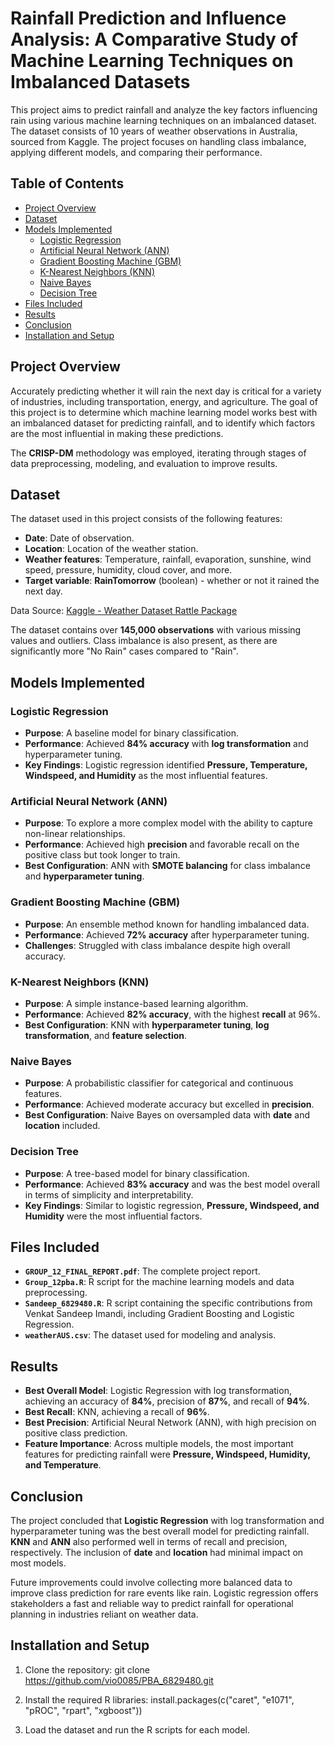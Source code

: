 # Rainfall Prediction and Influence Analysis: A Comparative Study of Machine Learning Techniques on Imbalanced Datasets

This project aims to predict rainfall and analyze the key factors influencing rain using various machine learning techniques on an imbalanced dataset. The dataset consists of 10 years of weather observations in Australia, sourced from Kaggle. The project focuses on handling class imbalance, applying different models, and comparing their performance.

## Table of Contents
- [Project Overview](#project-overview)
- [Dataset](#dataset)
- [Models Implemented](#models-implemented)
  - [Logistic Regression](#logistic-regression)
  - [Artificial Neural Network (ANN)](#artificial-neural-network-ann)
  - [Gradient Boosting Machine (GBM)](#gradient-boosting-machine-gbm)
  - [K-Nearest Neighbors (KNN)](#k-nearest-neighbors-knn)
  - [Naive Bayes](#naive-bayes)
  - [Decision Tree](#decision-tree)
- [Files Included](#files-included)
- [Results](#results)
- [Conclusion](#conclusion)
- [Installation and Setup](#installation-and-setup)

## Project Overview

Accurately predicting whether it will rain the next day is critical for a variety of industries, including transportation, energy, and agriculture. The goal of this project is to determine which machine learning model works best with an imbalanced dataset for predicting rainfall, and to identify which factors are the most influential in making these predictions.

The **CRISP-DM** methodology was employed, iterating through stages of data preprocessing, modeling, and evaluation to improve results.

## Dataset

The dataset used in this project consists of the following features:
- **Date**: Date of observation.
- **Location**: Location of the weather station.
- **Weather features**: Temperature, rainfall, evaporation, sunshine, wind speed, pressure, humidity, cloud cover, and more.
- **Target variable**: **RainTomorrow** (boolean) - whether or not it rained the next day.

Data Source: [Kaggle - Weather Dataset Rattle Package](https://www.kaggle.com/datasets/jsphyg/weather-dataset-rattle-package)

The dataset contains over **145,000 observations** with various missing values and outliers. Class imbalance is also present, as there are significantly more "No Rain" cases compared to "Rain".

## Models Implemented

### Logistic Regression
- **Purpose**: A baseline model for binary classification.
- **Performance**: Achieved **84% accuracy** with **log transformation** and hyperparameter tuning.
- **Key Findings**: Logistic regression identified **Pressure, Temperature, Windspeed, and Humidity** as the most influential features.

### Artificial Neural Network (ANN)
- **Purpose**: To explore a more complex model with the ability to capture non-linear relationships.
- **Performance**: Achieved high **precision** and favorable recall on the positive class but took longer to train.
- **Best Configuration**: ANN with **SMOTE balancing** for class imbalance and **hyperparameter tuning**.

### Gradient Boosting Machine (GBM)
- **Purpose**: An ensemble method known for handling imbalanced data.
- **Performance**: Achieved **72% accuracy** after hyperparameter tuning.
- **Challenges**: Struggled with class imbalance despite high overall accuracy.

### K-Nearest Neighbors (KNN)
- **Purpose**: A simple instance-based learning algorithm.
- **Performance**: Achieved **82% accuracy**, with the highest **recall** at 96%.
- **Best Configuration**: KNN with **hyperparameter tuning**, **log transformation**, and **feature selection**.

### Naive Bayes
- **Purpose**: A probabilistic classifier for categorical and continuous features.
- **Performance**: Achieved moderate accuracy but excelled in **precision**.
- **Best Configuration**: Naive Bayes on oversampled data with **date** and **location** included.

### Decision Tree
- **Purpose**: A tree-based model for binary classification.
- **Performance**: Achieved **83% accuracy** and was the best model overall in terms of simplicity and interpretability.
- **Key Findings**: Similar to logistic regression, **Pressure, Windspeed, and Humidity** were the most influential factors.

## Files Included

- **`GROUP_12_FINAL_REPORT.pdf`**: The complete project report.
- **`Group_12pba.R`**: R script for the machine learning models and data preprocessing.
- **`Sandeep_6829480.R`**: R script containing the specific contributions from Venkat Sandeep Imandi, including Gradient Boosting and Logistic Regression.
- **`weatherAUS.csv`**: The dataset used for modeling and analysis.

## Results

- **Best Overall Model**: Logistic Regression with log transformation, achieving an accuracy of **84%**, precision of **87%**, and recall of **94%**.
- **Best Recall**: KNN, achieving a recall of **96%**.
- **Best Precision**: Artificial Neural Network (ANN), with high precision on positive class prediction.
- **Feature Importance**: Across multiple models, the most important features for predicting rainfall were **Pressure, Windspeed, Humidity, and Temperature**.

## Conclusion

The project concluded that **Logistic Regression** with log transformation and hyperparameter tuning was the best overall model for predicting rainfall. **KNN** and **ANN** also performed well in terms of recall and precision, respectively. The inclusion of **date** and **location** had minimal impact on most models.

Future improvements could involve collecting more balanced data to improve class prediction for rare events like rain. Logistic regression offers stakeholders a fast and reliable way to predict rainfall for operational planning in industries reliant on weather data.

## Installation and Setup

1. Clone the repository:
   git clone https://github.com/vio0085/PBA_6829480.git

2. Install the required R libraries:
   install.packages(c("caret", "e1071", "pROC", "rpart", "xgboost"))

3. Load the dataset and run the R scripts for each model.
